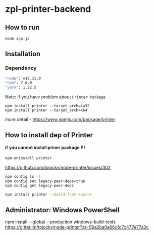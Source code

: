 # zpl-printer-backend

## How to run

```bash
node app.js
```

## Installation

### Dependency

```bash
"node": v15.11.0
"npm": 7.6.0
"yarn": 1.22.5
```

Note: If you have problem about `Printer Package`

```
npm install printer --target_arch=ia32
npm install printer --target_arch=x64
```

more detail - https://www.npmjs.com/package/printer


## How to install dep of Printer
#### if you cannot install priner package !!!
```bash
npm uninstall printer
```

https://github.com/tojocky/node-printer/issues/302
```bash
npm config ls -l
npm config set legacy-peer-deps=true
npm config get legacy-peer-deps
```

```bash
npm install printer --build-from-source
```

Administrator: Windows PowerShell
-----------------------------------
npm install --global --production windows-build-tools
https://gitter.im/tojocky/node-printer?at=59a2ba0a66c1c7c477e77a3c